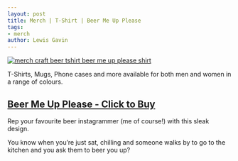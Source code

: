 ```yaml
---
layout: post
title: Merch | T-Shirt | Beer Me Up Please
tags:
- merch 
author: Lewis Gavin
---
```


[![merch craft beer tshirt beer me up please shirt](https://ih1.redbubble.net/image.720920119.9624/gptr,1400x,front,black-c,188,133,1000,1000-bg,f8f8f8.jpg)](https://www.redbubble.com/people/lewisdgavin/works/36219624-beer-me-up-please?asc=u&p=mens-graphic-t-shirt#&gid=1&pid=1)

T-Shirts, Mugs, Phone cases and more available for both men and women in a range of colours.

## [Beer Me Up Please - Click to Buy](https://www.redbubble.com/people/lewisdgavin/works/36219624-beer-me-up-please?asc=u&p=mens-graphic-t-shirt#&gid=1&pid=1)

Rep your favourite beer instagrammer (me of course!) with this sleak design. 

You know when you’re just sat, chilling and someone walks by to go to the kitchen and you ask them to beer you up?
